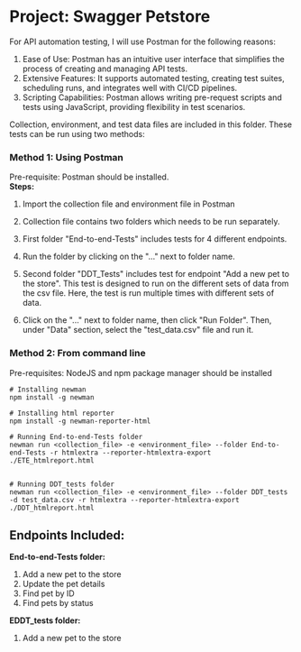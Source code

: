 # Project: Swagger Petstore
For API automation testing, I will use Postman for the following reasons:
1. Ease of Use: Postman has an intuitive user interface that simplifies the process of creating and managing API tests.
2. Extensive Features: It supports automated testing, creating test suites, scheduling runs, and integrates well with CI/CD pipelines.
3. Scripting Capabilities: Postman allows writing pre-request scripts and tests using JavaScript, providing flexibility in test scenarios.

Collection, environment, and test data files are included in this folder. These tests can be run using two methods:

### Method 1: Using Postman
Pre-requisite: Postman should be installed.        
**Steps:**    
1. Import the collection file and environment file in Postman
2. Collection file contains two folders which needs to be run separately.
3. First folder "End-to-end-Tests" includes tests for 4 different endpoints.
4. Run the folder by clicking on the "..." next to folder name.

5. Second folder "DDT_Tests" includes test for endpoint "Add a new pet to the store". This test is designed to run on the different sets of data from the csv file. Here, the test is run multiple times with different sets of data.
6. Click on the "..." next to folder name, then click "Run Folder". Then, under "Data" section, select the "test_data.csv" file and run it.

### Method 2: From command line
Pre-requisites: NodeJS and npm package manager should be installed
```
# Installing newman
npm install -g newman

# Installing html reporter
npm install -g newman-reporter-html

# Running End-to-end-Tests folder
newman run <collection_file> -e <environment_file> --folder End-to-end-Tests -r htmlextra --reporter-htmlextra-export ./ETE_htmlreport.html


# Running DDT_tests folder
newman run <collection_file> -e <environment_file> --folder DDT_tests -d test_data.csv -r htmlextra --reporter-htmlextra-export ./DDT_htmlreport.html
```

## Endpoints Included: 
**End-to-end-Tests folder:**
1. Add a new pet to the store
2. Update the pet details
3. Find pet by ID
4. Find pets by status

**EDDT_tests folder:**
1. Add a new pet to the store